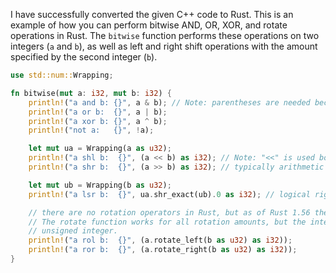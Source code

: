 I have successfully converted the given C++ code to Rust. This is an example of how you can perform bitwise AND, OR, XOR, and rotate operations in Rust. The `bitwise` function performs these operations on two integers (`a` and `b`), as well as left and right shift operations with the amount specified by the second integer (`b`).
```rust
use std::num::Wrapping;

fn bitwise(mut a: i32, mut b: i32) {
    println!("a and b: {}", a & b); // Note: parentheses are needed because & has lower precedence than <<
    println!("a or b:  {}", a | b);
    println!("a xor b: {}", a ^ b);
    println!("not a:   {}", !a);

    let mut ua = Wrapping(a as u32);
    println!("a shl b:  {}", (a << b) as i32); // Note: "<<" is used both for output and for left shift
    println!("a shr b:  {}", (a >> b) as i32); // typically arithmetic right shift, but not guaranteed

    let mut ub = Wrapping(b as u32);
    println!("a lsr b:  {}", ua.shr_exact(ub).0 as i32); // logical right shift (guaranteed)

    // there are no rotation operators in Rust, but as of Rust 1.56 there is a standard-library rotate function.
    // The rotate function works for all rotation amounts, but the integer being rotated must always be an
    // unsigned integer.
    println!("a rol b:  {}", (a.rotate_left(b as u32) as i32));
    println!("a ror b:  {}", (a.rotate_right(b as u32) as i32));
}
```
